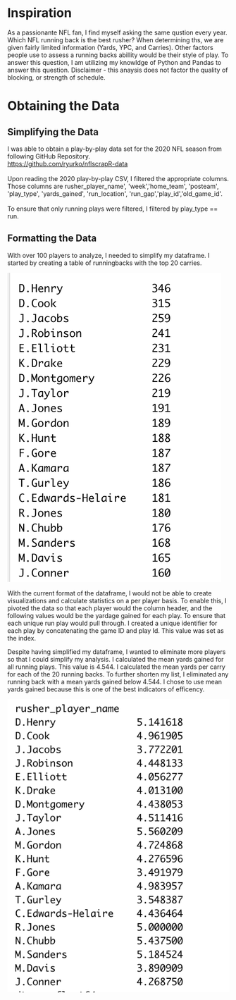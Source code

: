 <h1> Inspiration </h1>
<p> As a passionante NFL fan, I find myself asking the same qustion every year. Which NFL running back is the best rusher? When determining ths, we are given fairly limited information (Yards, YPC, and Carries). Other factors people use to assess a running backs abillity would be their style of play. To answer this question, I am utilizing my knowldge of Python and Pandas to answer this question. Disclaimer - this anaysis does not factor the quality of blocking, or strength of schedule.</p>

<h1> Obtaining the Data </h1>

<h2> Simplifying the Data </h2>

I was able to obtain a play-by-play data set for the 2020 NFL season from following GitHub Repository.<br>
https://github.com/ryurko/nflscrapR-data
<br>
<br>
Upon reading the 2020 play-by-play CSV, I filtered the appropriate columns. Those columns are rusher_player_name', 'week','home_team', 'posteam', 'play_type', 'yards_gained', 'run_location', 'run_gap','play_id','old_game_id'. 
<br>
<br>
To ensure that only running plays were filtered, I filtered by play_type == run. 

<h2> Formatting the Data </h2> 

With over 100 players to analyze, I needed to simplify my dataframe. I started by creating a table of runningbacks with the top 20 carries. 
<p><img alt="Image" title="icon" src="https://github.com/AbhikMahakul/NFL-Runningback-Analysis/blob/main/Images/Images/Top%2020%20Carries.png" /></p>
<p>
With the current format of the dataframe, I would not be able to create visualizations and calculate statistics on a per player basis. To enable this, I pivoted the data so that each player would the column header, and the following values would be the yardage gained for each play. To ensure that each unique run play would pull through. I created a unique identifier for each play by concatenating the game ID and play Id. This value was set as the index. 

Despite having simplified my dataframe, I wanted to eliminate more players so that I could simplify my analysis. I calculated the mean yards gained for all running plays. This value is 4.544. I calculated the mean yards per carry for each of the 20 running backs. To further shorten my list, I eliminated any running back with a mean yards gained below 4.544. I chose to use mean yards gained because this is one of the best indicators of efficency. </p>

<p><img alt="Image" title="icon" src="https://github.com/AbhikMahakul/NFL-Runningback-Analysis/blob/main/Images/Images/Top20YPC.png" /></p>


  
  
